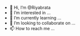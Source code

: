 - 👋 Hi, I’m @Riyabrata
- 👀 I’m interested in ...
- 🌱 I’m currently learning ...
- 💞️ I’m looking to collaborate on ...
- 📫 How to reach me ...

<!---
Riyabrata/Riyabrata is a ✨ special ✨ repository because its `README.md` (this file) appears on your GitHub profile.
You can click the Preview link to take a look at your changes.
--->
